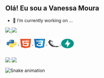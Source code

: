## Olá! Eu sou a Vanessa Moura

- 🔭 I’m currently working on ...

<div>
  <a href="https://github.com/vanessadmoura">
    <img height="180em" src="https://github-readme-stats.vercel.app/api?username=vanessadmoura&show_icons=true&theme=dracula&include_all_commits=true&count_private=true"/>
    <img height="180em" src="https://github-readme-stats.vercel.app/api/top-langs/?username=vanessadmoura&layout=compact&langs_count=16&theme=dracula"/>
  </div>

  <div style="display: inline_block"><br>
  <img align="center" alt="vanessadmoura-Python" height="30" width="40" src="https://raw.githubusercontent.com/devicons/devicon/master/icons/python/python-original.svg">
  <img align="center" alt="vanessadmoura-HTML" height="30" width="40" src="https://raw.githubusercontent.com/devicons/devicon/master/icons/html5/html5-original.svg">
  <img align="center" alt="vanessadmoura-CSS" height="30" width="40" src="https://raw.githubusercontent.com/devicons/devicon/master/icons/css3/css3-original.svg">
  <img align="center" alt="vanessadmoura-Flask" height="30" width="40" src="https://raw.githubusercontent.com/devicons/devicon/master/icons/flask/flask-original.svg">
  <img align="center" alt="vanessadmoura-FastAPI" height="30" width="40" src="https://raw.githubusercontent.com/devicons/devicon/master/icons/fastapi/fastapi-original.svg">
</div>

##

<div>
  <a href = "mailto:nessa.moura8@gmail.com"><img src="https://img.shields.io/badge/Gmail-D14836?style=for-the-badge&logo=gmail&logoColor=white" target="_blank"></a>
  <a href="https://www.linkedin.com/in/vanessadmoura/" target="_blank"><img src="https://img.shields.io/badge/-LinkedIn-%230077B5?style=for-the-badge&logo=linkedin&logoColor=white" target="_blank"></a>
</div>

![Snake animation](https://github.com/vanessadmoura/vanessadmoura/blob/output/github-contribution-grid-snake-svg)
